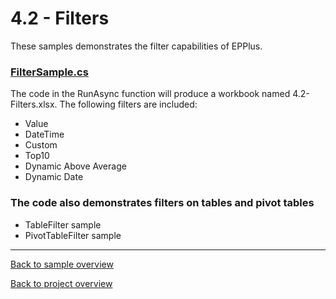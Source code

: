 ﻿# 4.2 - Filters
These samples demonstrates the filter capabilities of EPPlus.

### [FilterSample.cs](FilterSample.cs)
The code in the RunAsync function will produce a workbook named 4.2-Filters.xlsx. The following filters are included:

- Value
- DateTime
- Custom
- Top10
- Dynamic Above Average
- Dynamic Date

### The code also demonstrates filters on tables and pivot tables
- TableFilter sample
- PivotTableFilter sample
---
[Back to sample overview](..%2FReadme.md)

[Back to project overview](..%2F..%2FReadme.md)